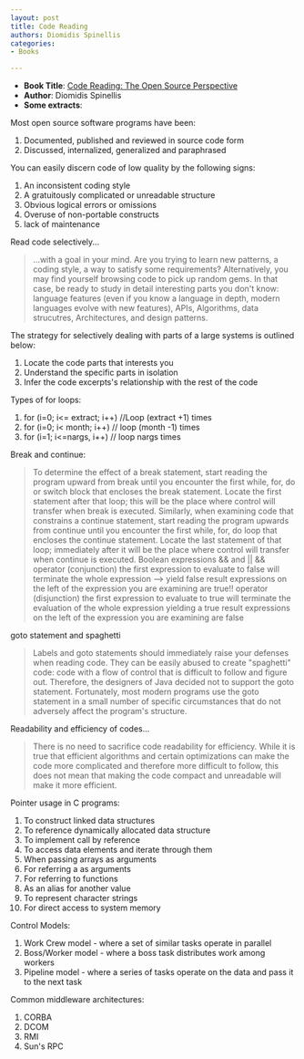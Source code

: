 ```yaml
---
layout: post
title: Code Reading
authors: Diomidis Spinellis
categories:
- Books

---
```


- **Book Title**:  [Code Reading: The Open Source Perspective](http://www.amazon.com/Code-Reading-Open-Source-Perspective/dp/0201799405)
- **Author**: Diomidis Spinellis
- **Some extracts**:

Most open source software programs have been:

1. Documented, published and reviewed in source code form
2. Discussed, internalized, generalized and paraphrased

You can easily discern code of low quality by the following signs:

1. An inconsistent coding style
2. A gratuitously complicated or unreadable structure
3. Obvious logical errors or omissions
4. Overuse of non-portable constructs
5. lack of maintenance

Read code selectively...

> ...with a goal in your mind. Are you trying to learn new patterns, a coding style, a way to satisfy some requirements? Alternatively, you may find yourself browsing code to pick up random gems. In that case, be ready to study in detail interesting parts you don't know: language features (even if you know a language in depth, modern languages evolve with new features), APIs, Algorithms, data strucutres, Architectures, and design patterns.

The strategy for selectively dealing with parts of a large systems is outlined below:

1. Locate the code parts that interests you
2. Understand the specific parts in isolation
3. Infer the code excerpts's relationship with the rest of the code

Types of for loops:

1. for (i=0; i<= extract; i++) //Loop (extract +1) times
2. for (i=0; i< month; i++) // loop (month -1) times
3. for (i=1; i<=nargs, i++) // loop nargs times

Break and continue:

> To determine the effect of a break statement, start reading the program upward from break until you encounter the first while, for, do or switch block that encloses the break statement. Locate the first statement after that loop; this will be the place where control will transfer when break is executed. Similarly, when examining code that constrains a continue statement, start reading the program upwards from continue until you encounter the first while, for, do loop that encloses the continue statement. Locate the last statement of that loop; immediately after it will be the place where control will transfer when continue is executed. Boolean expressions && and || && operator (conjunction) the first expression to evaluate to false will terminate the whole expression --> yield false result expressions on the left of the expression you are examining are true!! operator (disjunction) the first expression to evaluate to true will terminate the evaluation of the whole expression yielding a true result expressions on the left of the expression you are examining are false

goto statement and spaghetti

> Labels and goto statements should immediately raise your defenses when reading code. They can be easily abused to create "spaghetti" code: code with a flow of control that is difficult to follow and figure out. Therefore, the designers of Java decided not to support the goto statement. Fortunately, most modern programs use the goto statement in a small number of specific circumstances that do not adversely affect the program's structure.

Readability and efficiency of codes...

> There is no need to sacrifice code readability for efficiency. While it is true that efficient algorithms and certain optimizations can make the code more complicated and therefore more difficult to follow, this does not mean that making the code compact and unreadable will make it more efficient.

Pointer usage in C programs:

1. To construct linked data structures
2. To reference dynamically allocated data structure
3. To implement call by reference
4. To access data elements and iterate through them
5. When passing arrays as arguments
6. For referring a as arguments
7. For referring to functions
8. As an alias for another value
9. To represent character strings
10. For direct access to system memory

Control Models:

1. Work Crew model - where a set of similar tasks operate in parallel
2. Boss/Worker model - where a boss task distributes work among workers
3. Pipeline model - where a series of tasks operate on the data and pass it to the next task

Common middleware architectures:

1. CORBA
2. DCOM
3. RMI
4. Sun's RPC
